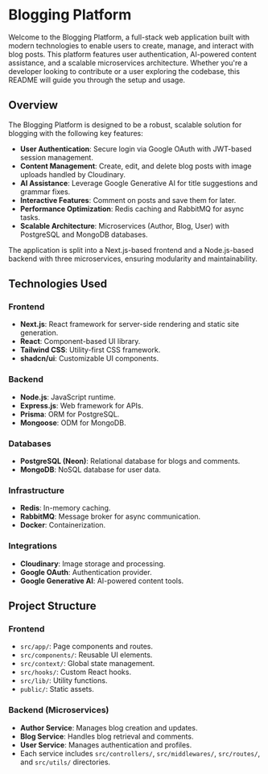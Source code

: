 # Blogging Platform

Welcome to the Blogging Platform, a full-stack web application built with modern technologies to enable users to create, manage, and interact with blog posts. This platform features user authentication, AI-powered content assistance, and a scalable microservices architecture. Whether you're a developer looking to contribute or a user exploring the codebase, this README will guide you through the setup and usage.

## Overview

The Blogging Platform is designed to be a robust, scalable solution for blogging with the following key features:
- **User Authentication**: Secure login via Google OAuth with JWT-based session management.
- **Content Management**: Create, edit, and delete blog posts with image uploads handled by Cloudinary.
- **AI Assistance**: Leverage Google Generative AI for title suggestions and grammar fixes.
- **Interactive Features**: Comment on posts and save them for later.
- **Performance Optimization**: Redis caching and RabbitMQ for async tasks.
- **Scalable Architecture**: Microservices (Author, Blog, User) with PostgreSQL and MongoDB databases.

The application is split into a Next.js-based frontend and a Node.js-based backend with three microservices, ensuring modularity and maintainability.

## Technologies Used

### Frontend
- **Next.js**: React framework for server-side rendering and static site generation.
- **React**: Component-based UI library.
- **Tailwind CSS**: Utility-first CSS framework.
- **shadcn/ui**: Customizable UI components.

### Backend
- **Node.js**: JavaScript runtime.
- **Express.js**: Web framework for APIs.
- **Prisma**: ORM for PostgreSQL.
- **Mongoose**: ODM for MongoDB.

### Databases
- **PostgreSQL (Neon)**: Relational database for blogs and comments.
- **MongoDB**: NoSQL database for user data.

### Infrastructure
- **Redis**: In-memory caching.
- **RabbitMQ**: Message broker for async communication.
- **Docker**: Containerization.

### Integrations
- **Cloudinary**: Image storage and processing.
- **Google OAuth**: Authentication provider.
- **Google Generative AI**: AI-powered content tools.

## Project Structure

### Frontend
- `src/app/`: Page components and routes.
- `src/components/`: Reusable UI elements.
- `src/context/`: Global state management.
- `src/hooks/`: Custom React hooks.
- `src/lib/`: Utility functions.
- `public/`: Static assets.

### Backend (Microservices)
- **Author Service**: Manages blog creation and updates.
- **Blog Service**: Handles blog retrieval and comments.
- **User Service**: Manages authentication and profiles.
- Each service includes `src/controllers/`, `src/middlewares/`, `src/routes/`, and `src/utils/` directories.
